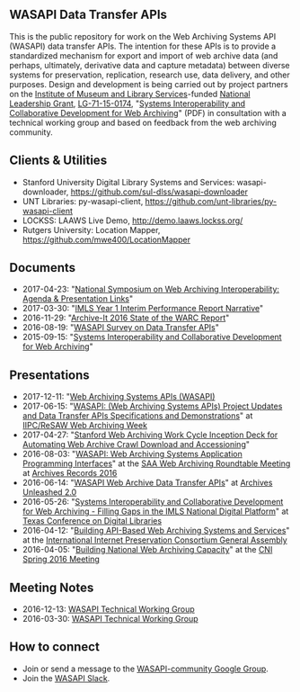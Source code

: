 ## WASAPI Data Transfer APIs

This is the public repository for work on the Web Archiving Systems API (WASAPI) data transfer APIs. The intention for these APIs is to provide a standardized mechanism for export and import of web archive data (and perhaps, ultimately, derivative data and capture metadata) between diverse systems for preservation, replication, research use, data delivery, and other purposes. Design and development is being carried out by project partners on the [Institute of Museum and Library Services](https://www.imls.gov/)-funded [National Leadership Grant](https://www.imls.gov/grants/available/national-leadership-grants-libraries), [LG-71-15-0174](https://www.imls.gov/grants/awarded/lg-71-15-0174-15), "[Systems Interoperability and Collaborative Development for Web Archiving](https://www.imls.gov/sites/default/files/proposal_narritive_lg-71-15-0174_internet_archive.pdf)" (PDF) in consultation with a technical working group and based on feedback from the web archiving community.

## Clients & Utilities
* Stanford University Digital Library Systems and Services: wasapi-downloader, https://github.com/sul-dlss/wasapi-downloader
* UNT Libraries: py-wasapi-client, https://github.com/unt-libraries/py-wasapi-client
* LOCKSS: LAAWS Live Demo, http://demo.laaws.lockss.org/
* Rutgers University: Location Mapper, https://github.com/mwe400/LocationMapper

## Documents
* 2017-04-23: "[National Symposium on Web Archiving Interoperability: Agenda & Presentation Links](https://docs.google.com/document/d/1PM8u5nxAKUFb4oh1JTDARfl9hat7gOxgU1t2mGvn8Fg/edit#heading=h.n0bnn4za99v2)"
* 2017-03-30: "[IMLS Year 1 Interim Performance Report Narrative](https://archive.org/details/WASAPIYearOneReport)"
* 2016-11-29: "[Archive-It 2016 State of the WARC Report](https://archive-it.org/blog/post/2016-state-of-the-warc-our-second-annual-digital-preservation-survey-results/)"
* 2016-08-19: "[WASAPI Survey on Data Transfer APIs](https://drive.google.com/file/d/0B7toWei7Sy_SOUJlZFhySHZYTWM/view?usp=sharing)"
* 2015-09-15: "[Systems Interoperability and Collaborative Development for Web Archiving](https://www.imls.gov/grants/awarded/lg-71-15-0174-15)"

## Presentations
* 2017-12-11: "[Web Archiving Systems APIs (WASAPI)](https://docs.google.com/presentation/d/1lAjeNmnnJb_lLYofqR-ZlqcqxKZ_ithQ57vCPWdPFt4/edit?usp=sharing)
* 2017-06-15: "[WASAPI:  (Web Archiving Systems APIs) Project Updates and Data Transfer APIs Specifications and Demonstrations](https://docs.google.com/presentation/d/1nbfKd80V613-S7AH9CvbMZVp9SyLWW7ByMwMsBflM5s/edit?usp=sharing)" at [IIPC/ReSAW Web Archiving Week](http://netpreserve.org/wac2017/)
* 2017-04-27: "[Stanford Web Archiving Work Cycle Inception Deck for Automating Web Archive Crawl Download and Accessioning](https://drive.google.com/file/d/0B7toWei7Sy_SU2VvWWNVUmRRQkk/view?usp=sharing)"
* 2016-08-03: "[WASAPI: Web Archiving Systems Application Programming Interfaces](https://docs.google.com/presentation/d/1XajUcvETUTL_mSsr0vCno-fzSB15MsRsRmP_pikvGO8/edit?usp=sharing)" at the [SAA Web Archiving Roundtable Meeting](https://archives2016.sched.org/event/6niM/web-archiving) at [Archives Records 2016](http://www2.archivists.org/am2016)
* 2016-06-14: "[WASAPI Web Archive Data Transfer APIs](http://www.slideshare.net/nullhandle/wasapi-web-archive-data-transfer-apis)" at [Archives Unleashed 2.0](http://archivesunleashed.com/)
* 2016-05-26: "[Systems Interoperability and Collaborative Development for Web Archiving - Filling Gaps in the IMLS National Digital Platform](http://digital.library.unt.edu/ark:/67531/metadc848591/)" at [Texas Conference on Digital Libraries](https://conferences.tdl.org/tcdl/index.php/TCDL/TCDL2016)
* 2016-04-12: "[Building API-Based Web Archiving Systems and Services](https://docs.google.com/presentation/d/1IJ9IcLG2cO118oNX0Z5rakiDVySuB9TBWwnVvHTEOAg/edit?usp=sharing)" at the [International Internet Preservation Consortium General Assembly](http://www.netpreserve.org/general-assembly/2016/overview)
* 2016-04-05: "[Building National Web Archiving Capacity](https://drive.google.com/file/d/0BwW5mtdXJ3huLUowUnRZb0E0Z0E/view?usp=sharing)" at the [CNI Spring 2016 Meeting](https://www.cni.org/events/membership-meetings/past-meetings/spring-2016)

## Meeting Notes
* 2016-12-13: [WASAPI Technical Working Group](https://docs.google.com/document/d/1q7m6pgINRAUOFGg3SMhCVD_IstAvYbF8cIJ5puO2HP8/edit)
* 2016-03-30: [WASAPI Technical Working Group](https://docs.google.com/document/d/1kDbk3J_DVpqj2rBFQmQIoijYjwgWQKgY-19H6rckGkk/edit?ts=57c36d5a)

## How to connect
* Join or send a message to the [WASAPI-community Google Group](https://groups.google.com/forum/#!forum/wasapi-community).
* Join the [WASAPI Slack](https://docs.google.com/forms/d/e/1FAIpQLScsdTqssLrM9FinmpP8Mow2Hl8zJnfJZfjWxaeXddlvu2VjBw/viewform).
